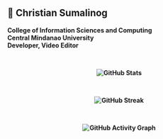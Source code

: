 ## 🐼 Christian Sumalinog

<p align="left">
  <strong>College of Information Sciences and Computing</strong>
  <br>
  <strong>Central Mindanao University<strong>
  <br>
  <strong>Developer, Video Editor</strong>
</p>

<br>
<p align="center">
  <img src="https://github-readme-stats.vercel.app/api?username=suchannnnn&show_icons=true&theme=radical" alt="GitHub Stats" />
</p>

<br>
<p align="center">
  <img src="https://streak-stats.demolab.com/?user=suchannnnn&theme=radical" alt="GitHub Streak" />
</p>

<br>
<p align="center">
  <img src="https://github-readme-activity-graph.vercel.app/graph?username=suchannnnn&theme=react-dark" alt="GitHub Activity Graph" />
</p>


